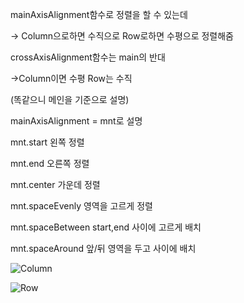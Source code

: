 mainAxisAlignment함수로 정렬을 할 수 있는데

→ Column으로하면 수직으로 Row로하면 수평으로 정렬해줌

crossAxisAlignment함수는 main의 반대

→Column이면 수평 Row는 수직

(똑같으니 메인을 기준으로 설명)

mainAxisAlignment = mnt로 설명

mnt.start 왼쪽 정렬

mnt.end 오른쪽 정렬

mnt.center 가운데 정렬

mnt.spaceEvenly 영역을 고르게 정렬

mnt.spaceBetween start,end 사이에 고르게 배치

mnt.spaceAround 앞/뒤 영역을 두고 사이에 배치

![Column](https://github.com/ljyo2o9/EDITH/assets/126755727/a56ffee3-c686-4d41-b918-c9d3bae8ab4a)

![Row](https://github.com/ljyo2o9/EDITH/assets/126755727/aec00353-a3c7-450a-8ed0-64327e23ed47)